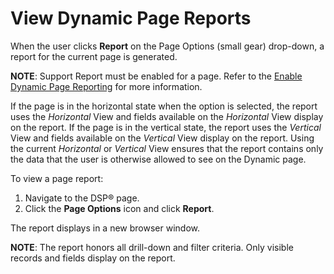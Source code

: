 # View Dynamic Page Reports

When the user clicks **Report** on the Page Options (small gear)
drop-down, a report for the current page is generated.

**NOTE**: Support Report must be enabled for a page. Refer to the
[Enable Dynamic Page Reporting](Enable%20Dynamic%20Page%20Reporting.htm)
for more information.

If the page is in the horizontal state when the option is selected, the
report uses the *Horizontal* View and fields available on the
*Horizontal* View display on the report. If the page is in the vertical
state, the report uses the *Vertical* View and fields available on the
*Vertical* View display on the report. Using the current *Horizontal* or
*Vertical* View ensures that the report contains only the data that the
user is otherwise allowed to see on the Dynamic page.

To view a page report:

1.  Navigate to the DSP® page.
2.  Click the **Page Options** icon and click **Report**.

The report displays in a new browser window.

**NOTE**: The report honors all drill-down and filter criteria. Only
visible records and fields display on the report.
